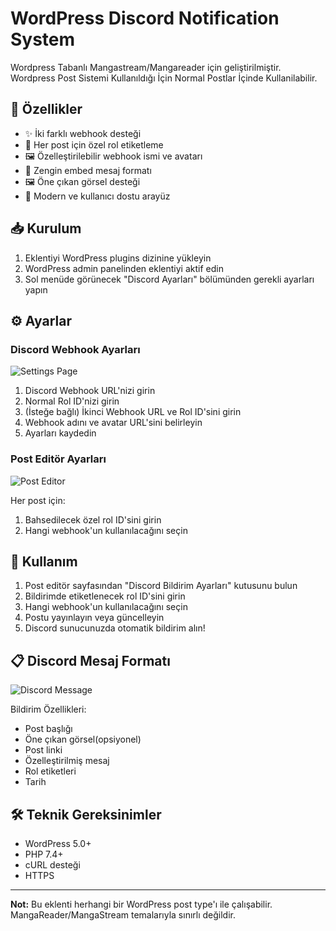 # WordPress Discord Notification System

Wordpress Tabanlı Mangastream/Mangareader için geliştirilmiştir. Wordpress Post Sistemi Kullanıldığı İçin Normal Postlar İçinde Kullanilabilir.


## 🌟 Özellikler

- ✨ İki farklı webhook desteği
- 🎯 Her post için özel rol etiketleme
- 🖼️ Özelleştirilebilir webhook ismi ve avatarı
- 📝 Zengin embed mesaj formatı
- 🖼️ Öne çıkan görsel desteği
- 🎨 Modern ve kullanıcı dostu arayüz

## 📥 Kurulum

1. Eklentiyi WordPress plugins dizinine yükleyin
2. WordPress admin panelinden eklentiyi aktif edin
3. Sol menüde görünecek "Discord Ayarları" bölümünden gerekli ayarları yapın

## ⚙️ Ayarlar

### Discord Webhook Ayarları
![Settings Page](https://cdn.skyfetch.dev/w2c1/img/TaT8euIIW3jg2YgGxYaH1.png)

1. Discord Webhook URL'nizi girin
2. Normal Rol ID'nizi girin
3. (İsteğe bağlı) İkinci Webhook URL ve Rol ID'sini girin
4. Webhook adını ve avatar URL'sini belirleyin
5. Ayarları kaydedin

### Post Editör Ayarları
![Post Editor](https://cdn.skyfetch.dev/w2c1/img/UrJQ9KyVr3VWii35LMW8.png)

Her post için:
1. Bahsedilecek özel rol ID'sini girin
2. Hangi webhook'un kullanılacağını seçin

## 🚀 Kullanım

1. Post editör sayfasından "Discord Bildirim Ayarları" kutusunu bulun
2. Bildirimde etiketlenecek rol ID'sini girin
3. Hangi webhook'un kullanılacağını seçin
4. Postu yayınlayın veya güncelleyin
5. Discord sunucunuzda otomatik bildirim alın!

## 📋 Discord Mesaj Formatı

![Discord Message](https://cdn.skyfetch.dev/w2c1/img/FafF0pXJ6f48Yn7wWSCg.png)

Bildirim Özellikleri:
- Post başlığı
- Öne çıkan görsel(opsiyonel)
- Post linki
- Özelleştirilmiş mesaj
- Rol etiketleri
- Tarih

## 🛠️ Teknik Gereksinimler

- WordPress 5.0+
- PHP 7.4+
- cURL desteği
- HTTPS

---

**Not:** Bu eklenti herhangi bir WordPress post type'ı ile çalışabilir. MangaReader/MangaStream temalarıyla sınırlı değildir.
